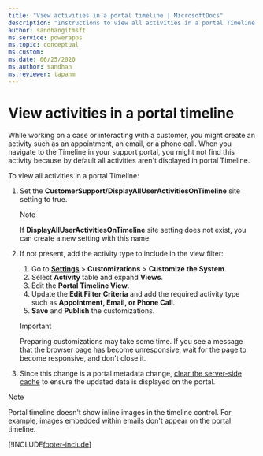 ```yaml
---
title: "View activities in a portal timeline | MicrosoftDocs"
description: "Instructions to view all activities in a portal Timeline."
author: sandhangitmsft
ms.service: powerapps
ms.topic: conceptual
ms.custom: 
ms.date: 06/25/2020
ms.author: sandhan
ms.reviewer: tapanm
---
```


# View activities in a portal timeline

While working on a case or interacting with a customer, you might create an activity such as an appointment, an email, or a phone call. When you navigate to the Timeline in your support portal, you might not find this activity because by default all activities aren't displayed in portal Timeline. 

To view all activities in a portal Timeline: 

1. Set the **CustomerSupport/DisplayAllUserActivitiesOnTimeline** site setting to true.  
    
    > [!NOTE]
    > If **DisplayAllUserActivitiesOnTimeline** site setting does not exist, you can create a new setting with this name.

2. If not present, add the activity type to include in the view filter:  
    1. Go to [**Settings**](https://docs.microsoft.com/power-platform/admin/admin-settings#app-settings) > **Customizations** > **Customize the System**.
    2. Select **Activity** table and expand **Views**.
    3. Edit the **Portal Timeline View**.
    4. Update the **Edit Filter Criteria** and add the required activity type such as **Appointment, Email, or Phone Call**.
    5. **Save** and **Publish** the customizations. 

    > [!IMPORTANT]
    > Preparing customizations may take some time. If you see a message that the browser page has become unresponsive, wait for the page to become responsive, and don't close it.

3. Since this change is a portal metadata change, [clear the server-side cache](../admin/clear-server-side-cache.md) to ensure the updated data is displayed on the portal.

> [!NOTE]
> Portal timeline doesn't show inline images in the timeline control. For example, images embedded within emails don't appear on the portal timeline.


[!INCLUDE[footer-include](../../../includes/footer-banner.md)]